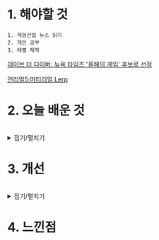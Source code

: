 # 1. 해야할 것
```
1. 게임산업 뉴스 읽기
2. 개인 공부
3. 레벨 제작
```
[데이브 더 다이버: 뉴욕 타임즈 '올해의 게임' 후보로 선정](https://www.thisisgame.com/webzine/news/nboard/263/?category=2&n=181660)

[언리얼5:머티리얼 Lerp](https://dev.epicgames.com/community/learning/courses/95q/unreal-engine-024607/6WZ3/unreal-engine-lerp)


# 2. 오늘 배운 것
```

```
<details>
<summary>접기/펼치기</summary>


</details>



# 3. 개선
```

```
<details>
<summary>접기/펼치기</summary>


</details>



# 4. 느낀점
```

```


